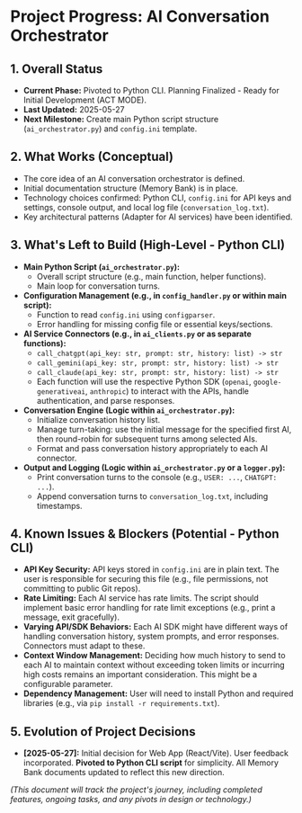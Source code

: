 # Project Progress: AI Conversation Orchestrator

## 1. Overall Status

-   **Current Phase:** Pivoted to Python CLI. Planning Finalized - Ready for Initial Development (ACT MODE).
-   **Last Updated:** 2025-05-27
-   **Next Milestone:** Create main Python script structure (`ai_orchestrator.py`) and `config.ini` template.

## 2. What Works (Conceptual)

-   The core idea of an AI conversation orchestrator is defined.
-   Initial documentation structure (Memory Bank) is in place.
-   Technology choices confirmed: Python CLI, `config.ini` for API keys and settings, console output, and local log file (`conversation_log.txt`).
-   Key architectural patterns (Adapter for AI services) have been identified.

## 3. What's Left to Build (High-Level - Python CLI)

-   **Main Python Script (`ai_orchestrator.py`):**
    -   Overall script structure (e.g., main function, helper functions).
    -   Main loop for conversation turns.
-   **Configuration Management (e.g., in `config_handler.py` or within main script):**
    -   Function to read `config.ini` using `configparser`.
    -   Error handling for missing config file or essential keys/sections.
-   **AI Service Connectors (e.g., in `ai_clients.py` or as separate functions):**
    -   `call_chatgpt(api_key: str, prompt: str, history: list) -> str`
    -   `call_gemini(api_key: str, prompt: str, history: list) -> str`
    -   `call_claude(api_key: str, prompt: str, history: list) -> str`
    -   Each function will use the respective Python SDK (`openai`, `google-generativeai`, `anthropic`) to interact with the APIs, handle authentication, and parse responses.
-   **Conversation Engine (Logic within `ai_orchestrator.py`):**
    -   Initialize conversation history list.
    -   Manage turn-taking: use the initial message for the specified first AI, then round-robin for subsequent turns among selected AIs.
    -   Format and pass conversation history appropriately to each AI connector.
-   **Output and Logging (Logic within `ai_orchestrator.py` or a `logger.py`):**
    -   Print conversation turns to the console (e.g., `USER: ...`, `CHATGPT: ...`).
    -   Append conversation turns to `conversation_log.txt`, including timestamps.

## 4. Known Issues & Blockers (Potential - Python CLI)

-   **API Key Security:** API keys stored in `config.ini` are in plain text. The user is responsible for securing this file (e.g., file permissions, not committing to public Git repos).
-   **Rate Limiting:** Each AI service has rate limits. The script should implement basic error handling for rate limit exceptions (e.g., print a message, exit gracefully).
-   **Varying API/SDK Behaviors:** Each AI SDK might have different ways of handling conversation history, system prompts, and error responses. Connectors must adapt to these.
-   **Context Window Management:** Deciding how much history to send to each AI to maintain context without exceeding token limits or incurring high costs remains an important consideration. This might be a configurable parameter.
-   **Dependency Management:** User will need to install Python and required libraries (e.g., via `pip install -r requirements.txt`).

## 5. Evolution of Project Decisions

-   **[2025-05-27]:** Initial decision for Web App (React/Vite). User feedback incorporated. **Pivoted to Python CLI script** for simplicity. All Memory Bank documents updated to reflect this new direction.

*(This document will track the project's journey, including completed features, ongoing tasks, and any pivots in design or technology.)*
